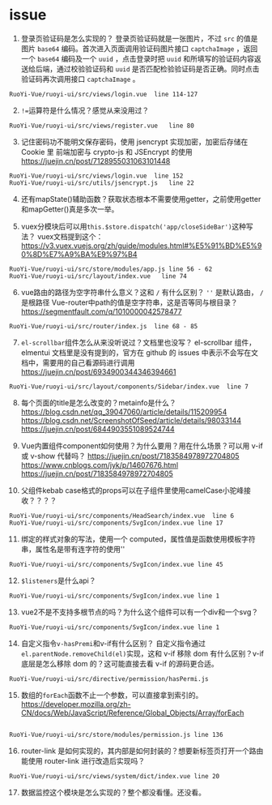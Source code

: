# issue
01. 登录页验证码是怎么实现的？
登录页验证码就是一张图片，不过 `src` 的值是图片 `base64` 编码。首次进入页面调用验证码图片接口 `captchaImage` ，返回一个 `base64` 编码及一个 `uuid` ，点击登录时把 `uuid` 和所填写的验证码内容返送给后端，通过校验验证码和 `uuid` 是否匹配检验验证码是否正确。同时点击验证码再次调用接口 `captchaImage` 。

```
RuoYi-Vue/ruoyi-ui/src/views/login.vue  line 114-127
```

02. `!=`运算符是什么情况？感觉从来没用过？

```
RuoYi-Vue/ruoyi-ui/src/views/register.vue   line 80
```

03. 记住密码功不能明文保存密码，使用 jsencrypt 实现加密，加密后存储在 Cookie 里
前端加密与 crypto-js 和 JSEncrypt 的使用 
https://juejin.cn/post/7128955031063101448

```
RuoYi-Vue/ruoyi-ui/src/views/login.vue  line 152
RuoYi-Vue/ruoyi-ui/src/utils/jsencrypt.js   line 22
```

04. 还有mapState()辅助函数？获取状态根本不需要使用getter，之前使用getter和mapGetter()真是多次一举。

05. vuex分模块后可以用`this.$store.dispatch('app/closeSideBar')`这种写法？
vuex文档提到这个：https://v3.vuex.vuejs.org/zh/guide/modules.html#%E5%91%BD%E5%90%8D%E7%A9%BA%E9%97%B4

```
RuoYi-Vue/ruoyi-ui/src/store/modules/app.js line 56 - 62
RuoYi-Vue/ruoyi-ui/src/layout/index.vue   line 74
```

06. vue路由的路径为空字符串什么意义？这和 `/` 有什么区别？
`''` 是默认路由， `/` 是根路径
Vue-router中path的值是空字符串，这是否等同与根目录？
https://segmentfault.com/q/1010000042578477

```
RuoYi-Vue/ruoyi-ui/src/router/index.js  line 68 - 85
```

07. `el-scrollbar`组件怎么从来没听说过？文档里也没写？
el-scrollbar 组件，elmentui 文档里是没有提到的，官方在 github 的 issues 中表示不会写在文档中，需要用的自己看源码进行调用
https://juejin.cn/post/6934900344346394661
 

```
RuoYi-Vue/ruoyi-ui/src/layout/components/Sidebar/index.vue  line 7
```

08. 每个页面的title是怎么改变的？metainfo是什么？
https://blog.csdn.net/qq_39047060/article/details/115209954
https://blog.csdn.net/ScreenshotOfSeed/article/details/98033144
https://juejin.cn/post/6844903551089524744

09. Vue内置组件component如何使用？为什么要用？用在什么场景？可以用 v-if 或 v-show 代替吗？
https://juejin.cn/post/7183584978972704805
https://www.cnblogs.com/jyk/p/14607676.html
https://juejin.cn/post/7183584978972704805

10. 父组件kebab case格式的props可以在子组件里使用camelCase小驼峰接收？？？？

```
RuoYi-Vue/ruoyi-ui/src/components/HeadSearch/index.vue  line 6
RuoYi-Vue/ruoyi-ui/src/components/SvgIcon/index.vue line 17
```

11. 绑定的样式对象的写法，使用一个 computed，属性值是函数使用模板字符串，属性名是带有连字符的使用''

```
RuoYi-Vue/ruoyi-ui/src/components/SvgIcon/index.vue line 45
```

12. `$listeners`是什么api？

```
RuoYi-Vue/ruoyi-ui/src/components/SvgIcon/index.vue line 1
```

13. vue2不是不支持多根节点的吗？为什么这个组件可以有一个div和一个svg？

```
RuoYi-Vue/ruoyi-ui/src/components/SvgIcon/index.vue line 1
```

14. 自定义指令`v-hasPremi`和v-if有什么区别？
自定义指令通过`el.parentNode.removeChild(el)`实现，这和 v-if 移除 dom 有什么区别？v-if 底层是怎么移除 dom 的？这可能直接去看 v-if 的源码更合适。
```
RuoYi-Vue/ruoyi-ui/src/directive/permission/hasPermi.js
```

15. 数组的`forEach`函数不止一个参数，可以直接拿到索引的。
https://developer.mozilla.org/zh-CN/docs/Web/JavaScript/Reference/Global_Objects/Array/forEach
```

RuoYi-Vue/ruoyi-ui/src/store/modules/permission.js line 136
```

16. router-link 是如何实现的，其内部是如何封装的？想要新标签页打开一个路由能使用 router-link 进行改造后实现吗？
```
RuoYi-Vue/ruoyi-ui/src/views/system/dict/index.vue line 20
```

17. 数据监控这个模块是怎么实现的？整个都没看懂。还没看。